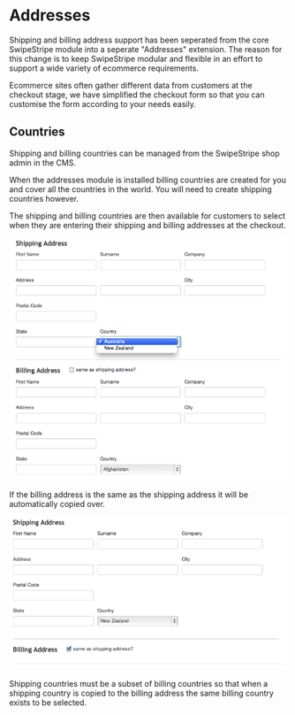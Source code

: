 # Addresses

Shipping and billing address support has been seperated from the core SwipeStripe module into a seperate "Addresses" extension. The reason for this change is to keep SwipeStripe modular and flexible in an effort to support a wide variety of ecommerce requirements.

Ecommerce sites often gather different data from customers at the checkout stage, we have simplified the checkout form so that you can customise the form according to your needs easily.

## Countries
Shipping and billing countries can be managed from the SwipeStripe shop admin in the CMS. 

When the addresses module is installed billing countries are created for you and cover all the countries in the world. You will need to create shipping countries however.

The shipping and billing countries are then available for customers to select when they are entering their shipping and billing addresses at the checkout.

![](../_images/addresses-checkout.png)

If the billing address is the same as the shipping address it will be automatically copied over.

![](../_images/addresses-checkout-compact.png)

<div class="warning" markdown='1'>
Shipping countries must be a subset of billing countries so that when a shipping country is copied to the billing address the same billing country exists to be selected.
</div>

